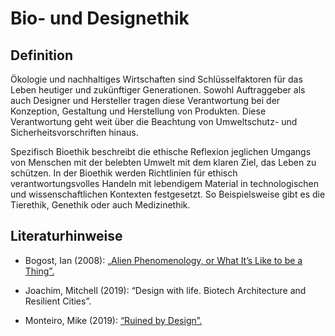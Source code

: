 # **Bio- und Designethik**


## Definition 

 Ökologie und nachhaltiges Wirtschaften sind Schlüsselfaktoren für das Leben heutiger und zukünftiger Generationen. Sowohl Auftraggeber als auch Designer und Hersteller tragen diese Verantwortung bei der Konzeption, Gestaltung und Herstellung von Produkten. Diese Verantwortung geht weit über die Beachtung von Umweltschutz- und Sicherheitsvorschriften hinaus.
 
 Spezifisch Bioethik beschreibt die ethische Reflexion jeglichen Umgangs von Menschen mit der belebten Umwelt mit dem klaren Ziel, das Leben zu schützen. In der Bioethik
werden Richtlinien für ethisch verantwortungsvolles Handeln mit
lebendigem Material in technologischen und wissenschaftlichen Kontexten
festgesetzt. So Beispielsweise gibt es die Tierethik, Genethik oder auch
Medizinethik.


## Literaturhinweise

-   Bogost, Ian (2008): „[Alien Phenomenology, or What It’s Like to be a Thing”.](https://www.google.de/books/edition/Alien_Phenomenology_Or_What_It_s_Like_to/MwaK2aUclo8C?hl=de&gbpv=1&dq=ian+bogost+alien+phenomenology&printsec=frontcover)

-   Joachim, Mitchell (2019): “Design with life. Biotech Architecture and Resilient Cities”.
    
-   Monteiro, Mike (2019): [“Ruined by Design”.](https://www.ruinedby.design/)
